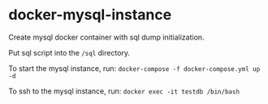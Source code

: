 # docker-mysql-instance
Create mysql docker container with sql dump initialization.

Put sql script into the `/sql` directory.

To start the mysql instance, run:
`docker-compose -f docker-compose.yml up -d`

To ssh to the mysql instance, run:
`docker exec -it testdb /bin/bash`
